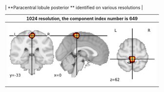 


| **Paracentral lobule posterior ** identified on various resolutions |

| 1024 resolution, the component index number is 649|  
|:---:|  
| ![Component 1024](../1024/final/649.jpg "From component 1024: Paracentral lobule posterior ") |